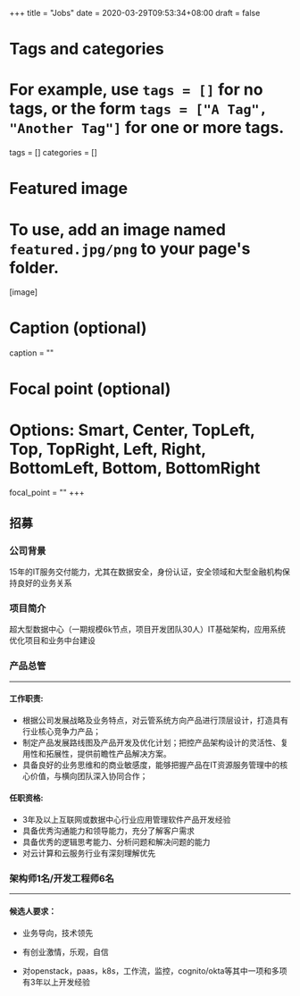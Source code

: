 +++
title = "Jobs"
date = 2020-03-29T09:53:34+08:00
draft = false

# Tags and categories
# For example, use `tags = []` for no tags, or the form `tags = ["A Tag", "Another Tag"]` for one or more tags.
tags = []
categories = []

# Featured image
# To use, add an image named `featured.jpg/png` to your page's folder. 
[image]
  # Caption (optional)
  caption = ""

  # Focal point (optional)
  # Options: Smart, Center, TopLeft, Top, TopRight, Left, Right, BottomLeft, Bottom, BottomRight
  focal_point = ""
+++


## 招募


### 公司背景

15年的IT服务交付能力，尤其在数据安全，身份认证，安全领域和大型金融机构保持良好的业务关系

### 项目简介

超大型数据中心（一期规模6k节点，项目开发团队30人）IT基础架构，应用系统优化项目和业务中台建设

### 产品总管

---

#### 工作职责:

- 根据公司发展战略及业务特点，对云管系统方向产品进行顶层设计，打造具有行业核心竞争力产品；
- 制定产品发展路线图及产品开发及优化计划；把控产品架构设计的灵活性、复用性和拓展性，提供前瞻性产品解决方案。
- 具备良好的业务思维和的商业敏感度，能够把握产品在IT资源服务管理中的核心价值，与横向团队深入协同合作； 
 
  
#### 任职资格: 

- 3年及以上互联网或数据中心行业应用管理软件产品开发经验 
- 具备优秀沟通能力和领导能力，充分了解客户需求 
- 具备优秀的逻辑思考能力、分析问题和解决问题的能力
- 对云计算和云服务行业有深刻理解优先 


### 架构师1名/开发工程师6名

---


#### 候选人要求：

- 业务导向，技术领先

- 有创业激情，乐观，自信

- 对openstack，paas，k8s，工作流，监控，cognito/okta等其中一项和多项有3年以上开发经验



